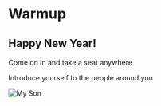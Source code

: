 
# Warmup

## Happy New Year!
Come on in and take a seat anywhere

Introduce yourself to the people around you

![My Son](../images/cody_first_daycare.jpg)


